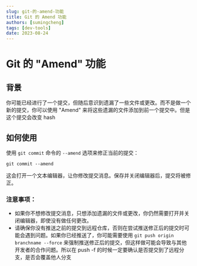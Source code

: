 ```yaml
---
slug: git-的-amend-功能
title: Git 的 Amend 功能
authors: [sumingcheng]
tags: [dev-tools]
date: 2023-08-24
---
```


# Git 的 "Amend" 功能

## 背景

你可能已经进行了一个提交，但随后意识到遗漏了一些文件或更改。而不是做一个新的提交，你可以使用 "Amend" 来将这些遗漏的文件添加到前一个提交中。但是这个提交会改变 hash

## 如何使用

使用 `git commit` 命令的 `--amend` 选项来修正当前的提交：

```
git commit --amend

```

这会打开一个文本编辑器，让你修改提交消息。保存并关闭编辑器后，提交将被修正。

### 注意事项：

- 如果你不想修改提交消息，只想添加遗漏的文件或更改，你仍然需要打开并关闭编辑器，即使没有做任何更改。
- 请确保你没有推送之前的提交到远程仓库，否则在尝试推送修正后的提交时可能会遇到问题。如果你已经推送了，你可能需要使用 `git push origin branchname --force` 来强制推送修正后的提交，但这样做可能会导致与其他开发者的合作问题。所以在 push -f 的时候一定要确认是否提交到了远程分支，是否会覆盖他人分支
